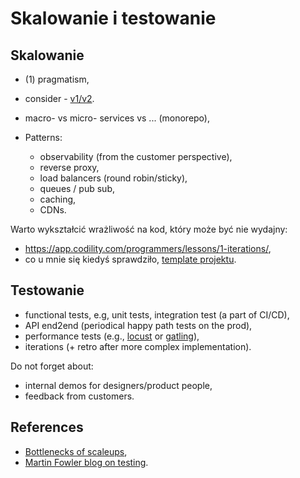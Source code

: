 # Skalowanie i testowanie

## Skalowanie

- (1) pragmatism,
- consider - [v1/v2](https://katemats.com/blog/lean-software-development-build-v1s-and-v2s).
- macro- vs micro- services vs ... (monorepo),
- Patterns:

  - observability (from the customer perspective),
  - reverse proxy,
  - load balancers (round robin/sticky),
  - queues / pub sub,
  - caching,
  - CDNs.

Warto wykształcić wrażliwość na kod, który może być nie wydajny:

- https://app.codility.com/programmers/lessons/1-iterations/,
- co u mnie się kiedyś sprawdziło, [template projektu](https://github.com/wojciech11/cracking_coding_challenges).

## Testowanie

- functional tests, e.g, unit tests, integration test (a part of CI/CD),
- API end2end (periodical happy path tests on the prod),
- performance tests (e.g., [locust](https://locust.io/) or [gatling](https://gatling.io/)),
- iterations (+ retro after more complex implementation).

Do not forget about:

- internal demos for designers/product people,
- feedback from customers.

## References

- [Bottlenecks of scaleups](https://martinfowler.com/articles/bottlenecks-of-scaleups/),
- [Martin Fowler blog on testing](https://martinfowler.com/tags/testing.html).
